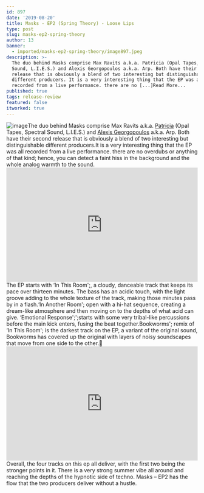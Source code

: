 ```yaml
---
id: 897
date: '2019-08-20'
title: Masks - EP2 (Spring Theory) - Loose Lips
type: post
slug: masks-ep2-spring-theory
author: 13
banner:
  - imported/masks-ep2-spring-theory/image897.jpeg
description: >-
  The duo behind Masks comprise Max Ravits a.k.a. Patricia (Opal Tapes, Spectral
  Sound, L.I.E.S.) and Alexis Georgopoulos a.k.a. Arp. Both have their second
  release that is obviously a blend of two interesting but distinguishable
  different producers. It is a very interesting thing that the EP was all
  recorded from a live performance. there are no [...]Read More...
published: true
tags: release-review
featured: false
itworked: true
---
```

![image](../imported/masks-ep2-spring-theory/image897.jpeg)The duo behind Masks comprise Max Ravits a.k.a. [Patricia](https://www.residentadvisor.net/dj/patricia-us) (Opal Tapes, Spectral Sound, L.I.E.S.) and [Alexis Georgopoulos](https://www.residentadvisor.net/podcast-episode.aspx?id=653) a.k.a. Arp. Both have their second release that is obviously a blend of two interesting but distinguishable different producers.It is a very interesting thing that the EP was all recorded from a live performance. there are no overdubs or anything of that kind; hence, you can detect a faint hiss in the background and the whole analog warmth to the sound.<iframe width='100%' height='300' scrolling='no' frameborder='no' allow='autoplay' src='https://w.soundcloud.com/player/?url=https%3A//api.soundcloud.com/playlists/835967822&color=%23ff5500&auto_play=false&hide_related=false&show_comments=true&show_user=true&show_reposts=false&show_teaser=true&visual=true'></iframe>The EP starts with ‘In This Room';, a cloudy, danceable track that keeps its pace over thirteen minutes. The bass has an acidic touch, with the light groove adding to the whole texture of the track, making those minutes pass by in a flash.‘In Another Room'; open with a hi-hat sequence, creating a dream-like atmosphere and then moving on to the depths of what acid can give. ‘Emotional Response';';starts with some very tribal-like percussions before the main kick enters, fusing the beat together.Bookworms'; remix of ‘In This Room'; is the darkest track on the EP, a variant of the original sound, Bookworms has covered up the original with layers of noisy soundscapes that move from one side to the other.<iframe width='100%' height='300' scrolling='no' frameborder='no' allow='autoplay' src='https://www.youtube.com/embed/jwdb2WXf35Y'></iframe>Overall, the four tracks on this ep all deliver, with the first two being the stronger points in it. There is a very strong summer vibe all around and reaching the depths of the hypnotic side of techno. Masks – EP2 has the flow that the two producers deliver without a hustle.